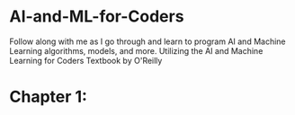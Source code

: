 # AI-and-ML-for-Coders
Follow along with me as I go through and learn to program AI and Machine Learning algorithms, models, and more. Utilizing the AI and Machine Learning for Coders Textbook by O'Reilly

# Chapter 1:
